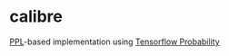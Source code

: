 # calibre

[PPL](https://en.wikipedia.org/wiki/Probabilistic_programming_language)-based implementation using [Tensorflow Probability](https://github.com/tensorflow/probability)
